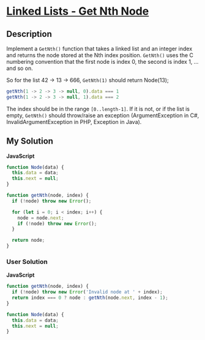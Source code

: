 # [Linked Lists - Get Nth Node](https://www.codewars.com/kata/55befc42bfe4d13ab1000007)

## Description

Implement a `GetNth()` function that takes a linked list and an integer index and returns the node stored at the Nth index position. `GetNth()` uses the C numbering convention that the first node is index 0, the second is index 1, ... and so on.

So for the list 42 -> 13 -> 666, `GetNth(1)` should return Node(13);

```js
getNth(1 -> 2 -> 3 -> null, 0).data === 1
getNth(1 -> 2 -> 3 -> null, 1).data === 2
```

The index should be in the range `[0..length-1]`. If it is not, or if the list is empty, `GetNth()` should throw/raise an exception (ArgumentException in C#, InvalidArgumentException in PHP, Exception in Java).

## My Solution

**JavaScript**

```js
function Node(data) {
  this.data = data;
  this.next = null;
}

function getNth(node, index) {
  if (!node) throw new Error();

  for (let i = 0; i < index; i++) {
    node = node.next;
    if (!node) throw new Error();
  }

  return node;
}
```

### User Solution

**JavaScript**

```js
function getNth(node, index) {
  if (!node) throw new Error('Invalid node at ' + index);
  return index === 0 ? node : getNth(node.next, index - 1);
}
```

```js
function Node(data) {
  this.data = data;
  this.next = null;
}
```
